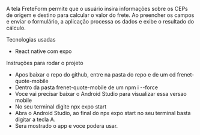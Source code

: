 A tela FreteForm permite que o usuário insira informações sobre os CEPs de origem e destino para calcular o valor do frete. Ao preencher os campos e enviar o formulário, a aplicação processa os dados e exibe o resultado do cálculo.

Tecnologias usadas

 - React native com expo

Instruções para rodar o projeto

 - Apos baixar o repo do github, entre na pasta do repo e de um cd frenet-quote-mobile
 - Dentro da pasta frenet-quote-mobile de um npm i --force
 - Voce vai precisar baixar o Android Studio para visualizar essa versao mobile
 - No seu terminal digite npx expo start
 - Abra o Android Studio, ao final do npx expo start no seu terminal basta digitar a tecla A.
 - Sera mostrado o app e voce podera usar.
